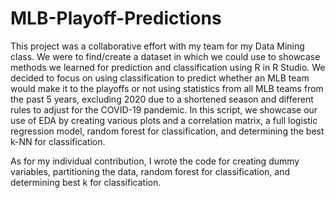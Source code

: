 # MLB-Playoff-Predictions

This project was a collaborative effort with my team for my Data Mining class. We were to find/create a dataset in which we could use to showcase methods we learned for prediction and classification using R in R Studio. We decided to focus on using classification to predict whether an MLB team would make it to the playoffs or not using statistics from all MLB teams from the past 5 years, excluding 2020 due to a shortened season and different rules to adjust for the COVID-19 pandemic. In this script, we showcase our use of EDA by creating various plots and a correlation matrix, a full logistic regression model, random forest for classification, and determining the best k-NN for classification.

As for my individual contribution, I wrote the code for creating dummy variables, partitioning the data, random forest for classification, and determining best k for classification.
